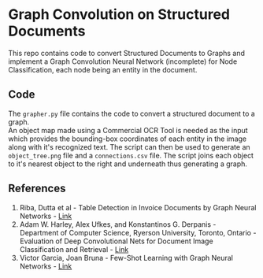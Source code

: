 # Graph Convolution on Structured Documents
This repo contains code to convert Structured Documents to Graphs and implement a Graph Convolution Neural Network (incomplete) for Node Classification, each node being an entity in the document.

## Code
The `grapher.py` file contains the code to convert a structured document to a graph. <br>
An object map made using a Commercial OCR Tool is needed as the input which provides the bounding-box coordinates of each entity in the image along with it's recognized text. The script can then be used to generate an `object_tree.png` file and a 
`connections.csv` file. The script joins each object to it's nearest object to the right and underneath thus generating a graph. 

## References
1. Riba, Dutta et al - Table Detection in Invoice Documents by Graph Neural Networks - [Link](https://priba.github.io/assets/publi/conf/2019_ICDAR_PRiba.pdf)
2. Adam W. Harley, Alex Ufkes, and Konstantinos G. Derpanis - Department of Computer Science, Ryerson University, Toronto, Ontario - Evaluation of Deep Convolutional Nets for Document Image Classification and Retrieval - [Link](https://arxiv.org/abs/1502.07058)
3. Victor Garcia, Joan Bruna - Few-Shot Learning with Graph Neural Networks - [Link](https://arxiv.org/abs/1711.04043) 
